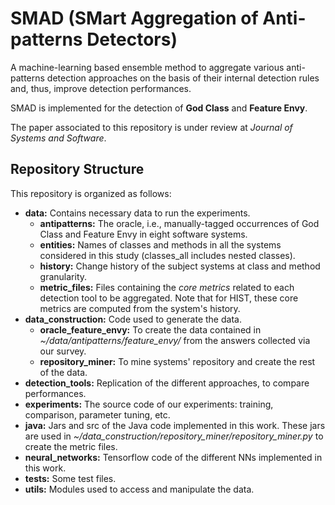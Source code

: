 # SMAD (SMart Aggregation of Anti-patterns Detectors)
A machine-learning based ensemble method to aggregate various anti-patterns detection approaches on the basis of their 
internal detection rules and, thus, improve detection performances.

SMAD is implemented for the detection of **God Class** and **Feature Envy**.

The paper associated to this repository is under review at *Journal of Systems and Software*.

## Repository Structure
This repository is organized as follows:
* **data:** Contains necessary data to run the experiments.
  * **antipatterns:** The oracle, i.e., manually-tagged occurrences of God Class and Feature Envy in eight software systems.
  * **entities:** Names of classes and methods in all the systems considered in this study (classes_all includes nested classes).
  * **history:** Change history of the subject systems at class and method granularity.
  * **metric_files:** Files containing the *core metrics* related to each detection tool to be aggregated. Note that for HIST, these core metrics are computed from the system's history.
* **data_construction:** Code used to generate the data.
  * **oracle_feature_envy:** To create the data contained in *~/data/antipatterns/feature_envy/* from the answers collected via our survey.
  * **repository_miner:** To mine systems' repository and create the rest of the data.
* **detection_tools:** Replication of the different approaches, to compare performances.
* **experiments:** The source code of our experiments: training, comparison, parameter tuning, etc.
* **java:** Jars and src of the Java code implemented in this work. These jars are used in *~/data_construction/repository_miner/repository_miner.py* to create the metric files.
* **neural_networks:** Tensorflow code of the different NNs implemented in this work.
* **tests:** Some test files.
* **utils:** Modules used to access and manipulate the data.

  


  
